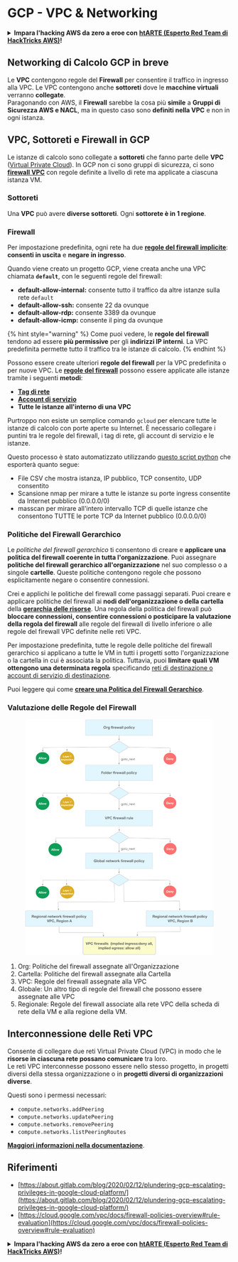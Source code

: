 # GCP - VPC & Networking

<details>

<summary><strong>Impara l'hacking AWS da zero a eroe con</strong> <a href="https://training.hacktricks.xyz/courses/arte"><strong>htARTE (Esperto Red Team di HackTricks AWS)</strong></a><strong>!</strong></summary>

Altri modi per supportare HackTricks:

* Se vuoi vedere la tua **azienda pubblicizzata su HackTricks** o **scaricare HackTricks in PDF** Controlla i [**PIANI DI ABBONAMENTO**](https://github.com/sponsors/carlospolop)!
* Ottieni il [**merchandising ufficiale di PEASS & HackTricks**](https://peass.creator-spring.com)
* Scopri [**La Famiglia PEASS**](https://opensea.io/collection/the-peass-family), la nostra collezione di [**NFT esclusivi**](https://opensea.io/collection/the-peass-family)
* **Unisciti al** 💬 [**gruppo Discord**](https://discord.gg/hRep4RUj7f) o al [**gruppo telegram**](https://t.me/peass) o **seguici** su **Twitter** 🐦 [**@hacktricks\_live**](https://twitter.com/hacktricks\_live)**.**
* **Condividi i tuoi trucchi di hacking inviando PR a** [**HackTricks**](https://github.com/carlospolop/hacktricks) e [**HackTricks Cloud**](https://github.com/carlospolop/hacktricks-cloud) repos di github.

</details>

## **Networking di Calcolo GCP in breve**

Le **VPC** contengono regole del **Firewall** per consentire il traffico in ingresso alla VPC. Le VPC contengono anche **sottoreti** dove le **macchine virtuali** verranno **collegate**.\
Paragonando con AWS, il **Firewall** sarebbe la cosa più **simile** a **Gruppi di Sicurezza AWS e NACL**, ma in questo caso sono **definiti nella VPC** e non in ogni istanza.

## **VPC, Sottoreti e Firewall in GCP**

Le istanze di calcolo sono collegate a **sottoreti** che fanno parte delle **VPC** ([Virtual Private Cloud](https://cloud.google.com/vpc/docs/vpc)). In GCP non ci sono gruppi di sicurezza, ci sono [**firewall VPC**](https://cloud.google.com/vpc/docs/firewalls) con regole definite a livello di rete ma applicate a ciascuna istanza VM.

### Sottoreti

Una **VPC** può avere **diverse sottoreti**. Ogni **sottorete è in 1 regione**.

### Firewall

Per impostazione predefinita, ogni rete ha due [**regole del firewall implicite**](https://cloud.google.com/vpc/docs/firewalls#default\_firewall\_rules): **consenti in uscita** e **negare in ingresso**.

Quando viene creato un progetto GCP, viene creata anche una VPC chiamata **`default`**, con le seguenti regole del firewall:

* **default-allow-internal:** consente tutto il traffico da altre istanze sulla rete `default`
* **default-allow-ssh:** consente 22 da ovunque
* **default-allow-rdp:** consente 3389 da ovunque
* **default-allow-icmp:** consente il ping da ovunque

{% hint style="warning" %}
Come puoi vedere, le **regole del firewall** tendono ad essere **più permissive** per gli **indirizzi IP interni**. La VPC predefinita permette tutto il traffico tra le istanze di calcolo.
{% endhint %}

Possono essere create ulteriori **regole del firewall** per la VPC predefinita o per nuove VPC. Le [**regole del firewall**](https://cloud.google.com/vpc/docs/firewalls) possono essere applicate alle istanze tramite i seguenti **metodi**:

* [**Tag di rete**](https://cloud.google.com/vpc/docs/add-remove-network-tags)
* [**Account di servizio**](https://cloud.google.com/vpc/docs/firewalls#serviceaccounts)
* **Tutte le istanze all'interno di una VPC**

Purtroppo non esiste un semplice comando `gcloud` per elencare tutte le istanze di calcolo con porte aperte su Internet. È necessario collegare i puntini tra le regole del firewall, i tag di rete, gli account di servizio e le istanze.

Questo processo è stato automatizzato utilizzando [questo script python](https://gitlab.com/gitlab-com/gl-security/gl-redteam/gcp\_firewall\_enum) che esporterà quanto segue:

* File CSV che mostra istanza, IP pubblico, TCP consentito, UDP consentito
* Scansione nmap per mirare a tutte le istanze su porte ingress consentite da Internet pubblico (0.0.0.0/0)
* masscan per mirare all'intero intervallo TCP di quelle istanze che consentono TUTTE le porte TCP da Internet pubblico (0.0.0.0/0)

### Politiche del Firewall Gerarchico <a href="#hierarchical-firewall-policies" id="hierarchical-firewall-policies"></a>

Le _politiche del firewall gerarchico_ ti consentono di creare e **applicare una politica del firewall coerente in tutta l'organizzazione**. Puoi assegnare **politiche del firewall gerarchico all'organizzazione** nel suo complesso o a singole **cartelle**. Queste politiche contengono regole che possono esplicitamente negare o consentire connessioni.

Crei e applichi le politiche del firewall come passaggi separati. Puoi creare e applicare politiche del firewall ai **nodi dell'organizzazione o della cartella** della [**gerarchia delle risorse**](https://cloud.google.com/resource-manager/docs/cloud-platform-resource-hierarchy). Una regola della politica del firewall può **bloccare connessioni, consentire connessioni o posticipare la valutazione della regola del firewall** alle regole del firewall di livello inferiore o alle regole del firewall VPC definite nelle reti VPC.

Per impostazione predefinita, tutte le regole delle politiche del firewall gerarchico si applicano a tutte le VM in tutti i progetti sotto l'organizzazione o la cartella in cui è associata la politica. Tuttavia, puoi **limitare quali VM ottengono una determinata regola** specificando [reti di destinazione o account di servizio di destinazione](https://cloud.google.com/vpc/docs/firewall-policies#targets).

Puoi leggere qui come [**creare una Politica del Firewall Gerarchico**](https://cloud.google.com/vpc/docs/using-firewall-policies#gcloud).

### Valutazione delle Regole del Firewall

<figure><img src="../../../../.gitbook/assets/image.png" alt=""><figcaption></figcaption></figure>

1. Org: Politiche del firewall assegnate all'Organizzazione
2. Cartella: Politiche del firewall assegnate alla Cartella
3. VPC: Regole del firewall assegnate alla VPC
4. Globale: Un altro tipo di regole del firewall che possono essere assegnate alle VPC
5. Regionale: Regole del firewall associate alla rete VPC della scheda di rete della VM e alla regione della VM.

## Interconnessione delle Reti VPC

Consente di collegare due reti Virtual Private Cloud (VPC) in modo che le **risorse in ciascuna rete possano comunicare** tra loro.\
Le reti VPC interconnesse possono essere nello stesso progetto, in progetti diversi della stessa organizzazione o in **progetti diversi di organizzazioni diverse**.

Questi sono i permessi necessari:

* `compute.networks.addPeering`
* `compute.networks.updatePeering`
* `compute.networks.removePeering`
* `compute.networks.listPeeringRoutes`

[**Maggiori informazioni nella documentazione**](https://cloud.google.com/vpc/docs/vpc-peering).

## Riferimenti

* [https://about.gitlab.com/blog/2020/02/12/plundering-gcp-escalating-privileges-in-google-cloud-platform/](https://about.gitlab.com/blog/2020/02/12/plundering-gcp-escalating-privileges-in-google-cloud-platform/)
* [https://cloud.google.com/vpc/docs/firewall-policies-overview#rule-evaluation](https://cloud.google.com/vpc/docs/firewall-policies-overview#rule-evaluation)

<details>

<summary><strong>Impara l'hacking AWS da zero a eroe con</strong> <a href="https://training.hacktricks.xyz/courses/arte"><strong>htARTE (Esperto Red Team di HackTricks AWS)</strong></a><strong>!</strong></summary>

Altri modi per supportare HackTricks:

* Se vuoi vedere la tua **azienda pubblicizzata su HackTricks** o **scaricare HackTricks in PDF** Controlla i [**PIANI DI ABBONAMENTO**](https://github.com/sponsors/carlospolop)!
* Ottieni il [**merchandising ufficiale di PEASS & HackTricks**](https://peass.creator-spring.com)
* Scopri [**La Famiglia PEASS**](https://opensea.io/collection/the-peass-family), la nostra collezione di [**NFT esclusivi**](https://opensea.io/collection/the-peass-family)
* **Unisciti al** 💬 [**gruppo Discord**](https://discord.gg/hRep4RUj7f) o al [**gruppo telegram**](https://t.me/peass) o **seguici** su **Twitter** 🐦 [**@hacktricks\_live**](https://twitter.com/hacktricks\_live)**.**
* **Condividi i tuoi trucchi di hacking inviando PR a** [**HackTricks**](https://github.com/carlospolop/hacktricks) e [**HackTricks Cloud**](https://github.com/carlospolop/hacktricks-cloud) repos di github.

</details>
